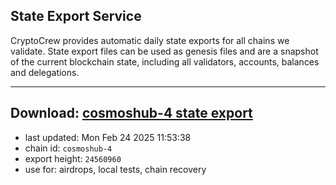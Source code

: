 ## State Export Service
CryptoCrew provides automatic daily state exports for all chains we validate. State export files can be used as genesis files and are a snapshot of the current blockchain state, including all validators, accounts, balances and delegations.

---
**Download: [cosmoshub-4 state export](https://dl-eu2.ccvalidators.com/SERVICE/cosmoshub/cosmoshub-4_export_24560960.json)**
---

- last updated: Mon Feb 24 2025 11:53:38
- chain id: `cosmoshub-4`
- export height: `24560960`
- use for: airdrops, local tests, chain recovery
